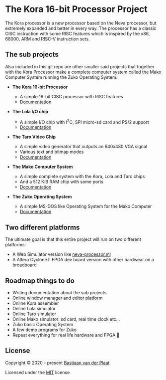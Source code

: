# The Kora 16-bit Processor Project
The Kora processor is a new processor based on the Neva processor, but extremely expanded and better in every way.
The processor has a classic CISC instruction with some RISC features which is inspired by the x86, 68000, ARM and RISC-V instruction sets.

## The sub projects
Also included in this git repo are other smaller said projects that together with the Kora Processor make a complete computer system called the Mako Computer System running the Zuko Operating System:

- **The Kora 16-bit Processor**
    - A simple 16-bit CISC processor with RISC features
    - [Documentation](docs/kora-processor.md)

- **The Lola I/O chip**
    - A simple I/O chip with I<sup>2</sup>C, SPI micro-sd card and PS/2 support
    - [Documentation](docs/lola-io-chip.md)

- **The Taro Video Chip**
    - A simple video generator that outputs an 640x480 VGA signal
    - Various text and bitmap modes
    - [Documentation](docs/taro-video-chip.md)

- **The Mako Computer System**
    - A simple complete system with the Kora, Lola and Taro chips
    - And a 512 KiB RAM chip with some ports
    - [Documentation](docs/mako-computer-system.md)

- **The Zuko Operating System**
    - A simple MS-DOS like Operating System for the Mako Computer
    - [Documentation](docs/zuko-operating-system.md)

## Two different platforms
The ultimate goal is that this entire project will run on two different platforms:
- A Web Simulator version like [neva-processor.ml](https://neva-processor.ml/)
- A Altera Cyclone II FPGA dev board version with other hardwear on a broadboard

## Roadmap things to do
- Writing documentation about the sub projects
- Online window manager and editor platform
- Online Kora assembler
- Online Lola simulator
- Online Taro simulator
- Online Mako simulator: sd card, real time clock etc...
- Zuko basic Operating System
- A few demo programs for Zuko
- Repeat everything for real life hardware and FPGA 🎉

## License
Copyright &copy; 2020 - present [Bastiaan van der Plaat](https://bastiaan.ml/)

Licensed under the [MIT](LICENSE) license
